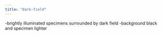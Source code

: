 ```yaml
---
title: "Dark-field"
---
```

-brightly illuminated specimens surrounded by dark field
-background black and specimen lighter

